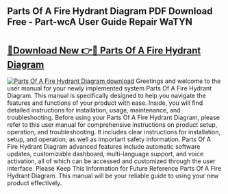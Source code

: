 ## Parts Of A Fire Hydrant Diagram PDF Download Free - Part-wcA User Guide Repair WaTYN

# <h2><a href="http://dfi6h2.blite.top/?on=Parts+Of+A+Fire+Hydrant+Diagram">🔗Download New 👉🔴 Parts Of A Fire Hydrant Diagram</a></h2>

[![Parts Of A Fire Hydrant Diagram download](https://i.imgur.com/lujVjoI.png)](http://dfi6h2.blite.top/?on=Parts+Of+A+Fire+Hydrant+Diagram)
Greetings and welcome to the user manual for your newly implemented system Parts Of A Fire Hydrant Diagram. This manual is specifically designed to help you navigate the features and functions of your product with ease. Inside, you will find detailed instructions for installation, usage, maintenance, and troubleshooting. Before using your Parts Of A Fire Hydrant Diagram, please refer to this user manual for comprehensive instructions on product setup, operation, and troubleshooting. It includes clear instructions for installation, setup, and operation, as well as important safety information. Parts Of A Fire Hydrant Diagram advanced features include automatic software updates, customizable dashboard, multi-language support, and voice activation, all of which can be accessed and customized through the user interface. Please Keep This Information for Future Reference Parts Of A Fire Hydrant Diagram. This manual will be your reliable guide to using your new product effectively.
